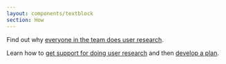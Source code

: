 ```yaml
---
layout: components/textblock
section: How
---
```


Find out why [everyone in the team does user research](/user-research/team-research).

Learn how to [get support for doing user research](/user-research/getting-support/) and then [develop a plan](/user-research/planning-user-research).
